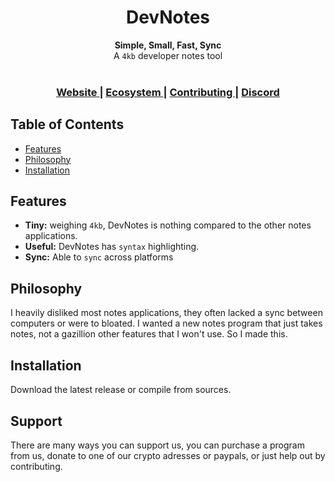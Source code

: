 <h1 align="center">DevNotes</h1>
<div align="center">
  <strong>Simple, Small, Fast, Sync</strong>
</div>
<div align="center">
  A <code>4kb</code> developer notes tool
</div>
<br />


<div align="center">
  <h3>
    <a href="https://kabeeki.dev/devnotes">
      Website
    </a>
    <span> | </span>
    <a href="coming.soon">
      Ecosystem
    </a>
    <span> | </span>
    <a href="https://github.com/Kabeeki/CONTRIBUTING.md">
      Contributing
    </a>
    <span> | </span>
    <a href="https://coming.soon">
      Discord
    </a>
  </h3>
</div>

## Table of Contents
- [Features](#features)
- [Philosophy](#philosophy)
- [Installation](#installation)

## Features
- __Tiny:__ weighing `4kb`, DevNotes is nothing compared to the other notes applications.
- __Useful:__ DevNotes has `syntax` highlighting.
- __Sync:__ Able to `sync` across platforms

## Philosophy
I heavily disliked most notes applications, they often lacked a sync between computers or were to bloated. I wanted a new notes program that just takes notes, not a gazillion other features that I won't use. So I made this.


## Installation
Download the latest release or compile from sources.


## Support
There are many ways you can support us, you can purchase a program from us, donate to one of our crypto adresses or paypals, or just help out by contributing.
